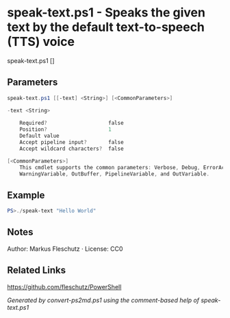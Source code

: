 # speak-text.ps1 - Speaks the given text by the default text-to-speech (TTS) voice

speak-text.ps1 [<text>]

## Parameters
```powershell
speak-text.ps1 [[-text] <String>] [<CommonParameters>]

-text <String>
    
    Required?                    false
    Position?                    1
    Default value                
    Accept pipeline input?       false
    Accept wildcard characters?  false

[<CommonParameters>]
    This cmdlet supports the common parameters: Verbose, Debug, ErrorAction, ErrorVariable, WarningAction, 
    WarningVariable, OutBuffer, PipelineVariable, and OutVariable.
```

## Example
```powershell
PS>./speak-text "Hello World"
```


## Notes
Author: Markus Fleschutz · License: CC0

## Related Links
https://github.com/fleschutz/PowerShell

*Generated by convert-ps2md.ps1 using the comment-based help of speak-text.ps1*
